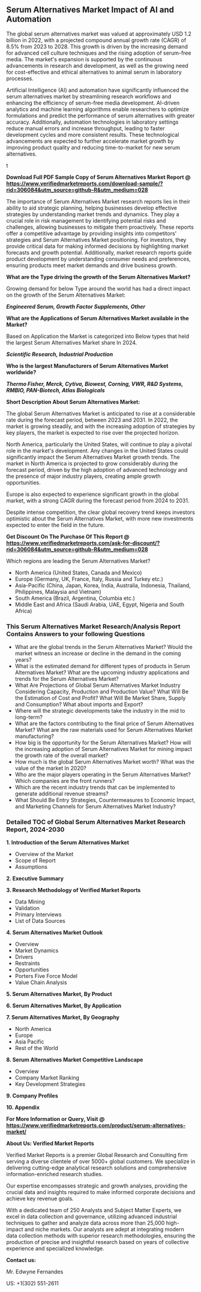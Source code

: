 <h2>Serum Alternatives Market Impact of AI and Automation</h2><p>The global serum alternatives market was valued at approximately USD 1.2 billion in 2022, with a projected compound annual growth rate (CAGR) of 8.5% from 2023 to 2028. This growth is driven by the increasing demand for advanced cell culture techniques and the rising adoption of serum-free media. The market's expansion is supported by the continuous advancements in research and development, as well as the growing need for cost-effective and ethical alternatives to animal serum in laboratory processes.</p><p>Artificial Intelligence (AI) and automation have significantly influenced the serum alternatives market by streamlining research workflows and enhancing the efficiency of serum-free media development. AI-driven analytics and machine learning algorithms enable researchers to optimize formulations and predict the performance of serum alternatives with greater accuracy. Additionally, automation technologies in laboratory settings reduce manual errors and increase throughput, leading to faster development cycles and more consistent results. These technological advancements are expected to further accelerate market growth by improving product quality and reducing time-to-market for new serum alternatives.</p>t</p><p id="" class=""><strong>Download Full PDF Sample Copy of Serum Alternatives Market Report @ <a href="https://www.verifiedmarketreports.com/download-sample/?rid=306084&utm_source=github-R&utm_medium=028" target="_blank">https://www.verifiedmarketreports.com/download-sample/?rid=306084&utm_source=github-R&utm_medium=028</a></strong></p><p>The importance of&nbsp;Serum Alternatives Market research reports lies in their ability to aid strategic planning, helping businesses develop effective strategies by understanding market trends and dynamics. They play a crucial role in risk management by identifying potential risks and challenges, allowing businesses to mitigate them proactively. These reports offer a competitive advantage by providing insights into competitors' strategies and Serum Alternatives Market positioning. For investors, they provide critical data for making informed decisions by highlighting market forecasts and growth potential. Additionally, market research reports guide product development by understanding consumer needs and preferences, ensuring products meet market demands and drive business growth.</p><p><strong>What are the&nbsp;Type driving the growth of the Serum Alternatives Market?</strong></p><p id="" class="">Growing demand for below Type around the world has had a direct impact on the growth of the Serum Alternatives Market:</p><em><strong>Engineered Serum, Growth Factor Supplements, Other</strong></em></p><strong>What are the&nbsp;Applications&nbsp;of Serum Alternatives Market available in the Market?</strong></p><p id="" class="">Based on Application the Market is categorized into Below types that held the largest Serum Alternatives Market share In 2024.</p><em><strong>Scientific Research, Industrial Production</strong></em></p><strong>Who is the largest Manufacturers of Serum Alternatives Market worldwide?</strong></p><p><em><strong>Thermo Fisher, Merck, Cytiva, Biowest, Corning, VWR, R&D Systems, RMBIO, PAN-Biotech, Atlas Biologicals</strong></em></p><p id="" class=""><strong>Short Description About Serum Alternatives Market:</strong></p><p>The global Serum Alternatives Market is anticipated to rise at a considerable rate during the forecast period, between 2023 and 2031. In 2022, the market is growing steadily, and with the increasing adoption of strategies by key players, the market is expected to rise over the projected horizon.</p><p>North America, particularly the United States, will continue to play a pivotal role in the market's development. Any changes in the United States could significantly impact the Serum Alternatives Market growth trends. The market in North America is projected to grow considerably during the forecast period, driven by the high adoption of advanced technology and the presence of major industry players, creating ample growth opportunities.</p><p>Europe is also expected to experience significant growth in the global market, with a strong CAGR during the forecast period from 2024 to 2031.</p><p>Despite intense competition, the clear global recovery trend keeps investors optimistic about the Serum Alternatives Market, with more new investments expected to enter the field in the future.</p><p id="" class=""><strong>Get Discount On The Purchase Of This Report @ <a href="https://www.verifiedmarketreports.com/ask-for-discount/?rid=306084&utm_source=github-R&utm_medium=028" target="_blank">https://www.verifiedmarketreports.com/ask-for-discount/?rid=306084&utm_source=github-R&utm_medium=028</a></strong></p>Which regions are leading the Serum Alternatives Market?</p><ul><li>North America (United States, Canada and Mexico)</li><li>Europe (Germany, UK, France, Italy, Russia and Turkey etc.)</li><li>Asia-Pacific (China, Japan, Korea, India, Australia, Indonesia, Thailand, Philippines, Malaysia and Vietnam)</li><li>South America (Brazil, Argentina, Columbia etc.)</li><li>Middle East and Africa (Saudi Arabia, UAE, Egypt, Nigeria and South Africa)</li></ul><h3 id="" class="">This Serum Alternatives Market Research/Analysis Report Contains Answers to your following Questions</h3><ul><li>What are the global trends in the Serum Alternatives Market? Would the market witness an increase or decline in the demand in the coming years?</li><li>What is the estimated demand for different types of products in Serum Alternatives Market? What are the upcoming industry applications and trends for the Serum Alternatives Market?</li><li>What Are Projections of Global Serum Alternatives Market Industry Considering Capacity, Production and Production Value? What Will Be the Estimation of Cost and Profit? What Will Be Market Share, Supply and Consumption? What about imports and Export?</li><li>Where will the strategic developments take the industry in the mid to long-term?</li><li>What are the factors contributing to the final price of Serum Alternatives Market? What are the raw materials used for Serum Alternatives Market manufacturing?</li><li>How big is the opportunity for the Serum Alternatives Market? How will the increasing adoption of Serum Alternatives Market for mining impact the growth rate of the overall market?</li><li>How much is the global Serum Alternatives Market worth? What was the value of the market In 2020?</li><li>Who are the major players operating in the Serum Alternatives Market? Which companies are the front runners?</li><li>Which are the recent industry trends that can be implemented to generate additional revenue streams?</li><li>What Should Be Entry Strategies, Countermeasures to Economic Impact, and Marketing Channels for Serum Alternatives Market Industry?</li></ul><h3 id="" class="">Detailed TOC of Global Serum Alternatives Market Research Report, 2024-2030</h3><p id="" class=""><strong>1. Introduction of the Serum Alternatives Market</strong></p><ul><li>Overview of the Market</li><li>Scope of Report</li><li>Assumptions</li></ul><p id="" class=""><strong>2. Executive Summary</strong></p><p id="" class=""><strong>3. Research Methodology of Verified Market Reports</strong></p><ul><li>Data Mining</li><li>Validation</li><li>Primary Interviews</li><li>List of Data Sources</li></ul><p id="" class=""><strong>4. Serum Alternatives Market Outlook</strong></p><ul><li>Overview</li><li>Market Dynamics</li><li>Drivers</li><li>Restraints</li><li>Opportunities</li><li>Porters Five Force Model</li><li>Value Chain Analysis</li></ul><p id="" class=""><strong>5. Serum Alternatives Market, By Product</strong></p><p id="" class=""><strong>6. Serum Alternatives Market, By Application</strong></p><p id="" class=""><strong>7. Serum Alternatives Market, By Geography</strong></p><ul><li>North America</li><li>Europe</li><li>Asia Pacific</li><li>Rest of the World</li></ul><p id="" class=""><strong>8. Serum Alternatives Market Competitive Landscape</strong></p><ul><li>Overview</li><li>Company Market Ranking</li><li>Key Development Strategies</li></ul><p id="" class=""><strong>9. Company Profiles</strong></p><p id="" class=""><strong>10. Appendix</strong></p><p id="" class=""><strong>For More Information or Query, Visit @ <a href="https://www.verifiedmarketreports.com/product/serum-alternatives-market/" target="_blank">https://www.verifiedmarketreports.com/product/serum-alternatives-market/</a></strong></p><p id="" class=""><strong>About Us: Verified Market Reports</strong></p><p id="" class="">Verified Market Reports is a premier Global Research and Consulting firm serving a diverse clientele of over 5000+ global customers. We specialize in delivering cutting-edge analytical research solutions and comprehensive information-enriched research studies.</p><p id="" class="">Our expertise encompasses strategic and growth analyses, providing the crucial data and insights required to make informed corporate decisions and achieve key revenue goals.</p><p id="" class="">With a dedicated team of 250 Analysts and Subject Matter Experts, we excel in data collection and governance, utilizing advanced industrial techniques to gather and analyze data across more than 25,000 high-impact and niche markets. Our analysts are adept at integrating modern data collection methods with superior research methodologies, ensuring the production of precise and insightful research based on years of collective experience and specialized knowledge.</p><p id="" class=""><strong>Contact us:</strong></p><p id="" class="">Mr. Edwyne Fernandes</p><p id="" class="">US: +1(302) 551-2611</p>